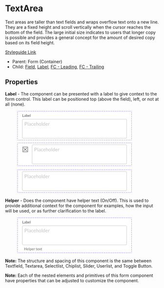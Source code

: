 # TextArea

Text areas are taller than text fields and wraps overflow text onto a new line. They are a fixed height and scroll vertically when the cursor reaches the bottom of the field. The large initial size indicates to users that longer copy is possible and provides a general concept for the amount of desired copy based on its field height.

[Styleguide Link](https://zpl.io/25jymwr)

* Parent: Form (Container)
* Child: [Field](../../overview/field/), [Label](../../overview/label.md), [FC - Leading](fc-leading.md), [FC - Trailing](fc-trailing.md)

## Properties

**Label** - The component can be presented with a label to give context to the form control. This label can be positioned top (above the field), left, or not at all (none).

<figure><img src="../../../.gitbook/assets/Label (3).png" alt=""><figcaption></figcaption></figure>

**Helper** - Does the component have helper text (On/Off). This is used to provide additional context for the component for examples, how the input will be used, or as further clarification to the label.

<figure><img src="../../../.gitbook/assets/Helper (5).png" alt=""><figcaption></figcaption></figure>

**Note:** The structure and spacing of this component is the same between Textfield, Textarea, Selectlist, Chiplist, Slider, Userlist, and Toggle Button.

**Note:** Each of the nested elements and primitives of this form component have properties that can be adjusted to customize the component.
